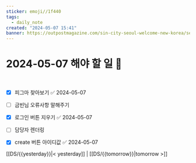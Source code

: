 ```yaml
---
sticker: emoji//1f440
tags:
  - daily_note
created: "2024-05-07 15:41"
banner: https://outpostmagazine.com/sin-city-seoul-welcome-new-korea/seoul-skyline-photo/
---
```

# 2024-05-07 해야 할 일 🎈

​
- [x] 피그마 찾아보기 ✅ 2024-05-07
- [ ] 금빈님 오류사항 말해주기
- [x] 로그인 버튼 지우기 ✅ 2024-05-07
- [ ] 담당자 렌더링
- [x] create 버튼 아이디값 ✅ 2024-05-07


[[DS/{{yesterday}}|< yesterday]] | [[DS/{{tomorrow}}|tomorrow >]]